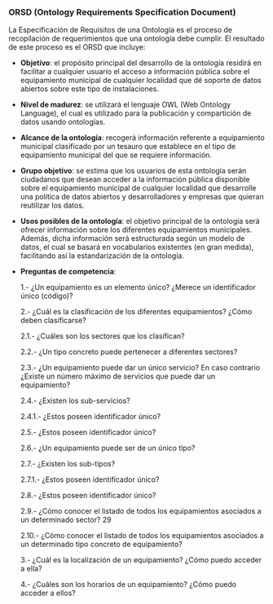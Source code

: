 ### ORSD (Ontology Requirements Specification Document)

La Especificación de Requisitos de una Ontología es el proceso de recopilación de requerimientos que una ontología debe cumplir. 
El resultado de este proceso es el ORSD que incluye: 

  - **Objetivo**: el propósito principal del desarrollo de la ontología residirá en facilitar a cualquier usuario el acceso a información 
    pública sobre el equipamiento municipal de cualquier localidad que dé soporte de datos abiertos sobre este tipo de instalaciones.
    
  - **Nivel de madurez**: se utilizará el lenguaje OWL (Web Ontology Language), el cual es utilizado para la publicación y compartición 
    de datos usando ontologías. 
  
  - **Alcance de la ontología**: recogerá información referente a equipamiento municipal clasificado por un tesauro que establece en el 
    tipo de equipamiento municipal del que se requiere información. 
  
  - **Grupo objetivo**: se estima que los usuarios de esta ontología serán ciudadanos que desean acceder a la información pública disponible
    sobre el equipamiento municipal de cualquier localidad que desarrolle una política de datos abiertos y desarrolladores y empresas 
    que quieran reutilizar los datos. 
    
  - **Usos posibles de la ontología**: el objetivo principal de la ontología será ofrecer información sobre los diferentes equipamientos 
    municipales. Además, dicha información será estructurada según un modelo de datos, el cual se basará en vocabularios existentes 
    (en gran medida), facilitando así la estandarización de la ontología. 
    
  - **Preguntas de competencia**: 
    
    1.- ¿Un equipamiento es un elemento único? ¿Merece un identificador único (código)? 
    
    2.- ¿Cuál es la clasificación de los diferentes equipamientos? ¿Cómo deben clasificarse? 
      
      2.1.- ¿Cuáles son los sectores que los clasifican? 
      
      2.2.- ¿Un tipo concreto puede pertenecer a diferentes sectores? 
     
      2.3.- ¿Un equipamiento puede dar un único servicio? En caso contrario ¿Existe un número máximo de servicios que puede dar un 
      equipamiento? 
      
      2.4.- ¿Existen los sub-servicios? 
       
       2.4.1.- ¿Estos poseen identificador único? 
     
     2.5.- ¿Estos poseen identificador único? 
      
      2.6.- ¿Un equipamiento puede ser de un único tipo? 
      
      2.7.- ¿Existen los sub-tipos? 
       
       2.7.1.- ¿Estos poseen identificador único? 
     
     2.8.- ¿Estos poseen identificador único? 
      
      2.9.- ¿Cómo conocer el listado de todos los equipamientos asociados a un determinado sector? 29 
      
      2.10.- ¿Cómo conocer el listado de todos los equipamientos asociados a un determinado tipo concreto de equipamiento? 
    
    3.- ¿Cuál es la localización de un equipamiento? ¿Cómo puedo acceder a ella? 
    
    4.- ¿Cuáles son los horarios de un equipamiento? ¿Cómo puedo acceder a ellos? 
